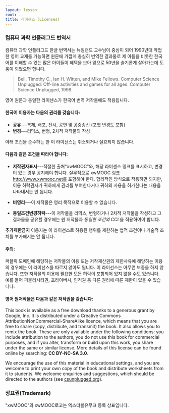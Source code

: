 ```yaml
---
layout: lesson
root: .
title: 라이센스 (Licenses)
---
```

### 컴퓨터 과학 언플러그드 번역서

컴퓨터 과학 언플러그드 한글 번역서는 뉴질랜드 교수님이 중심이 되어 1990년대 작업한 영어 교재를 가능하면 원문에 가깝게 충실히 번역한 결과물로 제 아들을 비롯한 한국어를 이해할 수 있는 많은 아이들이 혜택을 보아 앞으로 50년을 슬기롭게 살아가는데 도움이 되었으면 합니다.  

>
> Bell, Timothy C., Ian H. Witten, and Mike Fellows.  Computer Science Unplugged: Off-line activities and games for all ages. Computer Science Unplugged, 1998.
>

영어 원문과 동일한 라이센스가 한국어 번역 저작물에도 적용됩니다.


#### 한국어 이용자는 다음의 권리를 갖습니다:

* **공유**---복제, 배포, 전시, 공연 및 공중송신 (포맷 변경도 포함)
* **변경**---리믹스, 변형, 2차적 저작물의 작성

아래 조건을 준수하는 한 이 라이선스는 취소되거나 실효되지 않습니다.

#### 다음과 같은 조건을 따라야 합니다:

* **저작권자표시**---적절한 출처"xwMOOC"와, 해당 라이센스 링크를 표시하고, 변경이 있는 경우 공지해야 합니다. 실무적으로 xwMOOC 링크 http://www.xwmooc.net를 포함해야 한다. 합리적인 방식으로 적용하면 되지만, 이용 허락권자가 귀하에게 권리를 부여한다거나 귀하의 사용을 허가한다는 내용을 나타내서는 안 됩니다.

* **비영리**---이 저작물은 영리 목적으로 이용할 수 없습니다.

* **동일조건변경허락**---이 저작물을 리믹스, 변형하거나 2차적 저작물을 작성하고 그 결과물을 공유할 경우에는 원 저작물과 *동일한 조건의 CCL*을 적용하여야 합니다.

**추가제한금지** 이용자는 이 라이선스로 허용된 행위를 제한하는 법적 조건이나 기술적 조치를 
부가해서는 안 됩니다.

#### 주의:
퍼블릭 도메인에 해당하는 저작물의 이용 또는 저작재산권의 제한사유에 해당하는 이용의 경우에는 이 라이선스를 따르지 않아도 됩니다.
이 라이선스는 아무런 보증을 하지 않습니다. 또한 저작물의 이용에 필요한 모든 허락이 포함되어 있지 않을 수도 있습니다. 
예를 들어 퍼블리시티권, 프라이버시, 인격권 등 다른 권리에 따른 제한이 있을 수 있습니다.

#### 영어 원저작물은 다음과 같은 저작권을 갖습니다:

This book is available as a free download thanks to a generous grant by Google, Inc. It is distributed under a Creative Commons AttributionNonCommercial-ShareAlike
licence, which means that you are free to share (copy, distribute, and transmit) the book. It also allows you to remix the book. These are only available under the following conditions: you include attribution to the authors, you do not use this book for commercial purposes, and if you alter, transform or build upon this
work, you share under the same or similar license. More details of this license can be found online by searching: **CC BY-NC-SA 3.0**.  

We encourage the use of this material in educational settings, and you are welcome to print your own copy of the book and distribute worksheets from it to students. We welcome enquiries and suggestions, which should be directed to the authors (see [csunplugged.org](http://csunplugged.org)).


### 상표권(Trademark)

"xwMOOC"와 xwMOOC로고는 엑스더블유무크 등록 상표입니다.